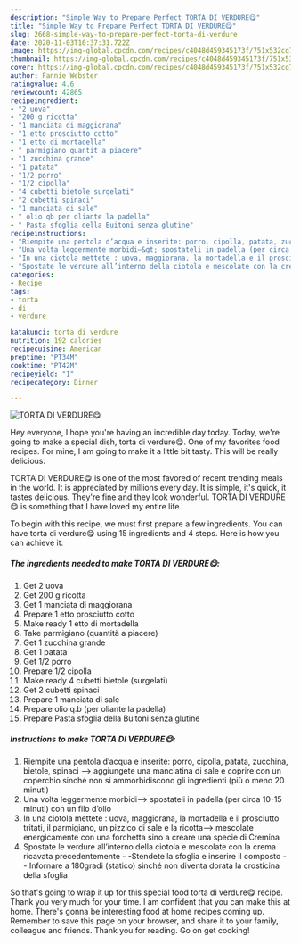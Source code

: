 ```yaml
---
description: "Simple Way to Prepare Perfect TORTA DI VERDURE😋"
title: "Simple Way to Prepare Perfect TORTA DI VERDURE😋"
slug: 2668-simple-way-to-prepare-perfect-torta-di-verdure
date: 2020-11-03T10:37:31.722Z
image: https://img-global.cpcdn.com/recipes/c4048d459345173f/751x532cq70/torta-di-verdure😋-recipe-main-photo.jpg
thumbnail: https://img-global.cpcdn.com/recipes/c4048d459345173f/751x532cq70/torta-di-verdure😋-recipe-main-photo.jpg
cover: https://img-global.cpcdn.com/recipes/c4048d459345173f/751x532cq70/torta-di-verdure😋-recipe-main-photo.jpg
author: Fannie Webster
ratingvalue: 4.6
reviewcount: 42865
recipeingredient:
- "2 uova"
- "200 g ricotta"
- "1 manciata di maggiorana"
- "1 etto prosciutto cotto"
- "1 etto di mortadella"
- " parmigiano quantit a piacere"
- "1 zucchina grande"
- "1 patata"
- "1/2 porro"
- "1/2 cipolla"
- "4 cubetti bietole surgelati"
- "2 cubetti spinaci"
- "1 manciata di sale"
- " olio qb per oliante la padella"
- " Pasta sfoglia della Buitoni senza glutine"
recipeinstructions:
- "Riempite una pentola d’acqua e inserite: porro, cipolla, patata, zucchina, bietole, spinaci —&gt; aggiungete una manciatina di sale e coprire con un coperchio sinché non si ammorbidiscono gli ingredienti (più o meno 20 minuti)"
- "Una volta leggermente morbidi—&gt; spostateli in padella (per circa 10-15 minuti) con un filo d’olio"
- "In una ciotola mettete : uova, maggiorana, la mortadella e il prosciutto tritati, il parmigiano, un pizzico di sale e la ricotta—&gt; mescolate energicamente con una forchetta sino a creare una specie di Cremina"
- "Spostate le verdure all’interno della ciotola e mescolate con la crema ricavata precedentemente -Stendete la sfoglia e inserire il composto  Infornare a 180gradi (statico) sinché non diventa dorata la crosticina della sfoglia"
categories:
- Recipe
tags:
- torta
- di
- verdure

katakunci: torta di verdure 
nutrition: 192 calories
recipecuisine: American
preptime: "PT34M"
cooktime: "PT42M"
recipeyield: "1"
recipecategory: Dinner

---
```



![TORTA DI VERDURE😋](https://img-global.cpcdn.com/recipes/c4048d459345173f/751x532cq70/torta-di-verdure😋-recipe-main-photo.jpg)

Hey everyone, I hope you're having an incredible day today. Today, we're going to make a special dish, torta di verdure😋. One of my favorites food recipes. For mine, I am going to make it a little bit tasty. This will be really delicious.



TORTA DI VERDURE😋 is one of the most favored of recent trending meals in the world. It is appreciated by millions every day. It is simple, it's quick, it tastes delicious. They're fine and they look wonderful. TORTA DI VERDURE😋 is something that I have loved my entire life.


To begin with this recipe, we must first prepare a few ingredients. You can have torta di verdure😋 using 15 ingredients and 4 steps. Here is how you can achieve it.

<!--inarticleads1-->

##### The ingredients needed to make TORTA DI VERDURE😋:

1. Get 2 uova
1. Get 200 g ricotta
1. Get 1 manciata di maggiorana
1. Prepare 1 etto prosciutto cotto
1. Make ready 1 etto di mortadella
1. Take  parmigiano (quantità a piacere)
1. Get 1 zucchina grande
1. Get 1 patata
1. Get 1/2 porro
1. Prepare 1/2 cipolla
1. Make ready 4 cubetti bietole (surgelati)
1. Get 2 cubetti spinaci
1. Prepare 1 manciata di sale
1. Prepare  olio q.b (per oliante la padella)
1. Prepare  Pasta sfoglia della Buitoni senza glutine




<!--inarticleads2-->

##### Instructions to make TORTA DI VERDURE😋:

1. Riempite una pentola d’acqua e inserite: porro, cipolla, patata, zucchina, bietole, spinaci —&gt; aggiungete una manciatina di sale e coprire con un coperchio sinché non si ammorbidiscono gli ingredienti (più o meno 20 minuti)
1. Una volta leggermente morbidi—&gt; spostateli in padella (per circa 10-15 minuti) con un filo d’olio
1. In una ciotola mettete : uova, maggiorana, la mortadella e il prosciutto tritati, il parmigiano, un pizzico di sale e la ricotta—&gt; mescolate energicamente con una forchetta sino a creare una specie di Cremina
1. Spostate le verdure all’interno della ciotola e mescolate con la crema ricavata precedentemente - -Stendete la sfoglia e inserire il composto -  - Infornare a 180gradi (statico) sinché non diventa dorata la crosticina della sfoglia




So that's going to wrap it up for this special food torta di verdure😋 recipe. Thank you very much for your time. I am confident that you can make this at home. There's gonna be interesting food at home recipes coming up. Remember to save this page on your browser, and share it to your family, colleague and friends. Thank you for reading. Go on get cooking!
